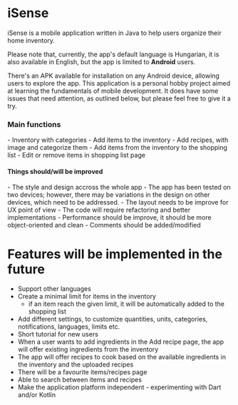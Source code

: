 # iSense
iSense is a mobile application written in Java to help users organize their home inventory.

Please note that, currently, the app's default language is Hungarian, it is also available in English, but the app is limited to <b>Android</b> users.

There's an APK available for installation on any Android device, allowing users to explore the app.
This application is a personal hobby project aimed at learning the fundamentals of mobile development.
It does have some issues that need attention, as outlined below, but please feel free to give it a try.

<h3>Main functions</h3>
- Inventory with categories
- Add items to the inventory
- Add recipes, with image and categorize them
- Add items from the inventory to the shopping list
- Edit or remove items in shopping list page

<h4>Things should/will be improved</h4>
- The style and design accross the whole app
  - The app has been tested on two devices; however, there may be variations in the design on other devices, which need to be addressed.
  - The layout needs to be improve for UX point of view
- The code will require refactoring and better implementations
  - Performance should be improve, it should be more object-oriented and clean
  - Comments should be added/modified

# Features will be implemented in the future
- Support other languages
- Create a minimal limit for items in the inventory
    - if an item reach the given limit, it will be automatically added to the shopping list
- Add different settings, to customize quantities, units, categories, notifications, languages, limits etc.
- Short tutorial for new users
- When a user wants to add ingredients in the Add recipe page, the app will offer existing ingredients from the inventory
- The app will offer recipes to cook based on the available ingredients in the inventory and the uploaded recipes
- There will be a favourite items/recipes page
- Able to search between items and recipes
- Make the application platform independent - experimenting with Dart and/or Kotlin
